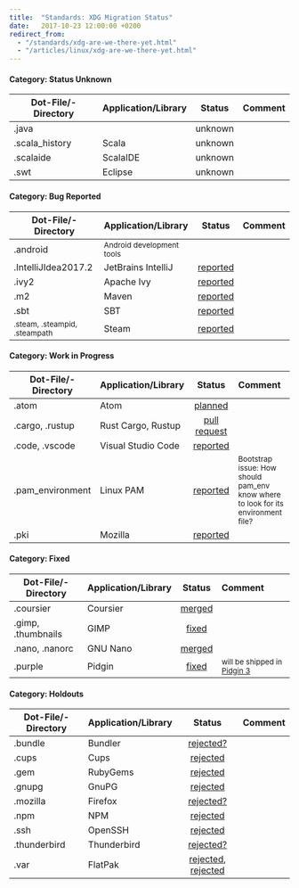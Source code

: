 ```yaml
---
title:  "Standards: XDG Migration Status"
date:   2017-10-23 12:00:00 +0200
redirect_from:
  - "/standards/xdg-are-we-there-yet.html"
  - "/articles/linux/xdg-are-we-there-yet.html"
---
```


#### Category: Status Unknown

Dot-File/-Directory | Application/Library | Status  | Comment
------------------- | :------------------ | :-----: | :------
.java               |                     | unknown |
.scala_history      | Scala               | unknown |
.scalaide           | ScalaIDE            | unknown |
.swt                | Eclipse             | unknown |


#### Category: Bug Reported

Dot-File/-Directory | Application/Library | Status   | Comment
------------------- | :------------------ | :------: | :---
.android            | <small>Android development tools</small> |          |
.IntelliJIdea2017.2 | JetBrains IntelliJ  | [reported](https://youtrack.jetbrains.com/issue/IDEA-22407) |
.ivy2               | Apache Ivy          | [reported](https://issues.apache.org/jira/browse/IVY-1502) |
.m2                 | Maven               | [reported](http://maven.40175.n5.nabble.com/Implementing-XDG-base-directory-support-td5903021.html)
.sbt                | SBT                 | [reported](https://github.com/sbt/sbt/issues/3681) |
<small>.steam, .steampid, .steampath</small> | Steam     | [reported](https://github.com/ValveSoftware/steam-for-linux/issues/1890)


#### Category: Work in Progress

Dot-File/-Directory | Application/Library | Status   | Comment
------------------- | :------------------ | :------: | :---
.atom               | Atom                | [planned](https://github.com/atom/atom/issues/8281) |
.cargo, .rustup     | Rust Cargo, Rustup  | [pull request](https://github.com/rust-lang/cargo/pull/5183) |
.code, .vscode      | Visual Studio Code  | [reported](https://github.com/Microsoft/vscode/issues/3884) |
.pam_environment    | Linux PAM           | [reported](https://github.com/linux-pam/linux-pam/issues/7) | <small>Bootstrap issue: How should pam_env know where to look for its environment file?</small>
.pki                | Mozilla             | [reported](https://bugzilla.mozilla.org/show_bug.cgi?id=818686) |


#### Category: Fixed

Dot-File/-Directory | Application/Library | Status   | Comment
------------------- | :------------------ | :------: | :---
.coursier           | Coursier            | [merged](https://github.com/coursier/coursier/pull/676) |
.gimp, .thumbnails  | GIMP                | [fixed](https://wiki.gimp.org/wiki/Roadmap#GIMP_2.10) |
.nano, .nanorc      | GNU Nano            | [merged](http://git.savannah.gnu.org/cgit/nano.git/commit/?id=c16e79b612eb8e061a4bd0b5f187c37a036fc403) |
.purple             | Pidgin              | [fixed](https://developer.pidgin.im/ticket/10029) | <small>will be shipped in [Pidgin 3](https://developer.pidgin.im/wiki/Roadmap3.0.0)</small>


#### Category: Holdouts

Dot-File/-Directory | Application/Library | Status   | Comment
------------------- | :------------------ | :------: | :---
.bundle             | Bundler             | [rejected?](https://github.com/bundler/bundler/issues/4333) |
.cups               | Cups                | [rejected](https://github.com/apple/cups/issues/4243) |
.gem                | RubyGems            | [rejected](https://github.com/rubygems/rubygems/issues/1599) |
.gnupg              | GnuPG               | [rejected](https://dev.gnupg.org/T1456) |
.mozilla            | Firefox             | [rejected?](https://bugzilla.mozilla.org/show_bug.cgi?id=259356) |
.npm                | NPM                 | [rejected](https://github.com/npm/npm/issues/6675) |
.ssh                | OpenSSH             | [rejected](https://bugzilla.mindrot.org/show_bug.cgi?id=2050) |
.thunderbird        | Thunderbird         | [rejected?](https://bugzilla.mozilla.org/show_bug.cgi?id=735285) |
.var                | FlatPak             | [rejected](https://github.com/flatpak/flatpak/issues/46), [rejected](https://github.com/flatpak/flatpak.github.io/issues/191) |
